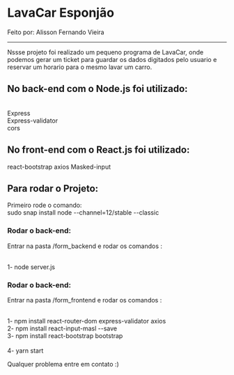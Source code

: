 <h1>LavaCar Esponjão</h1> 

Feito por: Alisson Fernando Vieira
<hr>

Nssse projeto foi realizado um pequeno programa de LavaCar, onde podemos gerar um ticket para guardar os dados digitados pelo usuario e reservar um horario para o mesmo lavar um carro.

<h2>No back-end com o Node.js foi utilizado:</h2>

<br>Express
<br>Express-validator
<br>cors


<h2>No front-end com o React.js foi utilizado:</h2>

react-bootstrap
axios
Masked-input


<h2> Para rodar o Projeto: </h2>

Primeiro rode o comando:
<br>sudo snap install node --channel=12/stable --classic

<h3>Rodar o back-end: </h3>
Entrar na pasta /form_backend e rodar os comandos :

<br> 1- node server.js

<h3>Rodar o back-end: </h3>
Entrar na pasta /form_frontend e rodar os comandos :

<br> 1- npm install react-router-dom express-validator axios
<br> 2- npm install react-input-masl --save
<br> 3- npm install react-bootstrap bootstrap<br> 
<br> 4- yarn start
 
Qualquer problema entre em contato :)
